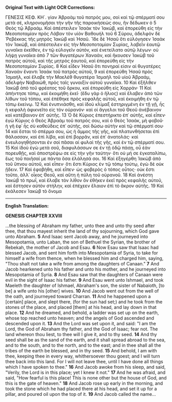 **Original Text with Light OCR Corrections:**

ΓΕΝΕΣΙΣ ΚΕΦ. ΚΗ´.
γίαν Ἀβραὰμ τοῦ πατρός μου, σοὶ καὶ τῷ σπέρματί σου μετὰ
σέ, κληρονομῆσαι τὴν γῆν τῆς παροικήσεώς σου, ἣν δέδωκεν ὁ
5 Θεὸς τῷ Ἀβραάμ. Καὶ ἀπέστειλεν Ἰσαὰκ τὸν Ἰακώβ, καὶ ἐπορεύθη εἰς τὴν Μεσοποταμίαν πρὸς Λάβαν τὸν υἱὸν Βαθουήλ τοῦ
6 Σύρου, ἀδελφὸν δὲ Ῥεβέκκας τῆς μητρὸς Ἰακὼβ καὶ Ἠσαῦ. Ἴδε
δὲ Ἠσαῦ ὅτι εὐλόγησεν Ἰσαὰκ τὸν Ἰακώβ, καὶ ἀπέστειλεν εἰς
τὴν Μεσοποταμίαν Συρίας, λαβεῖν ἑαυτῷ γυναῖκα ἐκεῖθεν, ἐν τῷ
εὐλογεῖν αὐτόν, καὶ ἐνετείλατο αὐτῷ λέγων· οὐ λήψῃ γυναῖκα ἀπὸ
7 τῶν θυγατέρων Χαναάν, καὶ ἤκουσεν Ἰακὼβ τοῦ πατρὸς αὐτοῦ,
καὶ τῆς μητρὸς ἑαυτοῦ, καὶ ἐπορεύθη εἰς τὴν Μεσοποταμίαν Συρίας.
8 Καὶ εἶδεν Ἠσαῦ ὅτι πονηραί εἰσιν αἱ θυγατέρες Χαναὰν ἔναντι Ἰσαὰκ τοῦ πατρὸς αὐτοῦ,
9 καὶ ἐπορεύθη Ἠσαῦ πρὸς Ἰσμαήλ, καὶ ἔλαβε τὴν Μαελὲθ θυγατέρα Ἰσμαὴλ τοῦ υἱοῦ Ἀβραάμ, ἀδελφὴν Ναβαιώθ, πρὸς ταῖς γυναιξὶν αὐτοῦ γυναῖκα.
10 Καὶ ἐξῆλθεν Ἰακὼβ ἀπὸ τοῦ φρέατος τοῦ ὅρκου, καὶ ἐπορεύθη εἰς Χαρράν·
11 Καὶ ἀπήντησε τόπῳ, καὶ ἐκοιμήθη ἐκεῖ· (ἔδυ γὰρ ὁ ἥλιος) καὶ ἔλαβεν ἀπὸ τῶν λίθων τοῦ τόπου, καὶ ἐπέθηκε πρὸς κεφαλῆς αὐτοῦ, καὶ ἐκοιμήθη ἐν τῷ τόπῳ ἐκείνῳ.
12 Καὶ ἐνυπνιάσθη, καὶ ἰδοὺ κλίμαξ ἐστηριγμένη ἐν τῇ γῇ, ἧς ἡ κεφαλὴ ἀφικνεῖτο εἰς τὸν οὐρανόν· καὶ οἱ ἄγγελοι τοῦ Θεοῦ ἀνέβαινον καὶ κατέβαινον ἐπ᾿ αὐτῆς.
13 Ὁ δὲ Κύριος ἐπεστήρικτο ἐπ᾿ αὐτῆς, καὶ εἶπεν· ἐγὼ Κύριος ὁ Θεὸς Ἀβραὰμ τοῦ πατρός σου, καὶ ὁ Θεὸς Ἰσαάκ, μὴ φοβοῦ· ἡ γῆ ἐφ᾿ ἧς σὺ καθεύδεις ἐπ᾿ αὐτῆς, σοὶ δώσω αὐτὴν καὶ τῷ σπέρματί σου·
14 καὶ ἔσται τὸ σπέρμα σου, ὡς ἡ ἄμμος τῆς γῆς, καὶ πλατυνθήσεται ἐπὶ θάλασσαν, καὶ ἐπὶ λίβα, καὶ ἐπὶ βορρᾶν, καὶ ἐπ᾿ ἀνατολάς· καὶ ἐνευλογηθήσονται ἐν σοὶ πᾶσαι αἱ φυλαὶ τῆς γῆς, καὶ ἐν τῷ σπέρματί σου.
15 Καὶ ἰδοὺ ἐγὼ μετὰ σοῦ, διαφυλάσσων σε ἐν τῇ ὁδῷ πάσῃ, οὗ ἐὰν πορευθῇς, καὶ ἀποστρέψω σε εἰς τὴν γῆν ταύτην· ὅτι οὐ μή σε ἐγκαταλίπω, ἕως τοῦ ποιῆσαί με πάντα ὅσα ἐλάλησά σοι.
16 Καὶ ἐξηγέρθη Ἰακὼβ ἀπὸ τοῦ ὕπνου αὐτοῦ, καὶ εἶπεν· ὅτι ἔστι Κύριος ἐν τῷ τόπῳ τούτῳ, ἐγὼ δὲ οὐκ ᾔδειν.
17 Καὶ ἐφοβήθη, καὶ εἶπεν· ὡς φοβερὸς ὁ τόπος οὗτος· οὐκ ἔστι τοῦτο, ἀλλ᾿ οἶκος Θεοῦ, καὶ αὕτη ἡ πύλη τοῦ οὐρανοῦ.
18 Καὶ ἀνέστη Ἰακὼβ τὸ πρωΐ, καὶ ἔλαβε τὸν λίθον ὃν ἐθήκεν ἐκεῖ πρὸς κεφαλῆς αὐτοῦ, καὶ ἔστησεν αὐτὸν στήλην, καὶ ἐπέχεεν ἔλαιον ἐπὶ τὸ ἄκρον αὐτῆς.
19 Καὶ ἐκάλεσεν Ἰακὼβ τὸ ὄνομα

---

**English Translation:**

**GENESIS CHAPTER XXVIII**

...the blessing of Abraham my father,
unto thee and unto thy seed after thee,
that thou mayest inherit the land of thy sojourning,
which God gave unto Abraham.
**5** And Isaac sent Jacob away,
and he journeyed into Mesopotamia,
unto Laban, the son of Bethuel the Syrian,
the brother of Rebekah, the mother of Jacob and Esau.
**6** Now Esau saw that Isaac had blessed Jacob,
and sent him forth into Mesopotamia of Syria,
to take for himself a wife from thence,
when he blessed him and charged him, saying,
"Thou shalt not take a wife from among the daughters of Canaan."
**7** And Jacob hearkened unto his father
and unto his mother,
and he journeyed into Mesopotamia of Syria.
**8** And Esau saw that the daughters of Canaan were evil
in the sight of Isaac his father.
**9** And Esau went unto Ishmael,
and took Maeleth the daughter of Ishmael,
Abraham's son, the sister of Nabaioth,
[to be] a wife unto his [other] wives.
**10** And Jacob went out from the well of the oath,
and journeyed toward Charran.
**11** And he happened upon a [certain] place,
and slept there, (for the sun had set;)
and he took from the stones of the place,
and placed [them] at his head,
and lay down in that place.
**12** And he dreamed, and behold,
a ladder was set up on the earth,
whose top reached unto heaven;
and the angels of God ascended and descended upon it.
**13** And the Lord was set upon it, and said:
"I am the Lord, the God of Abraham thy father,
and the God of Isaac; fear not.
The land whereon thou liest,
to thee will I give it, and to thy seed.
**14** And thy seed shall be as the sand of the earth,
and it shall spread abroad to the sea,
and to the south, and to the north, and to the east;
and in thee shall all the tribes of the earth be blessed,
and in thy seed.
**15** And behold, I am with thee,
keeping thee in every way, whithersoever thou goest;
and I will turn thee back into this land.
For I will not leave thee,
until I have done all things which I have spoken to thee."
**16** And Jacob awoke from his sleep, and said,
"Verily, the Lord is in this place;
yet I knew it not."
**17** And he was afraid, and said,
"How fearful is this place!
This is none other but the house of God,
and this is the gate of heaven."
**18** And Jacob rose up early in the morning,
and took the stone which he had placed there at his head,
and set it up for a pillar,
and poured oil upon the top of it.
**19** And Jacob called the name...